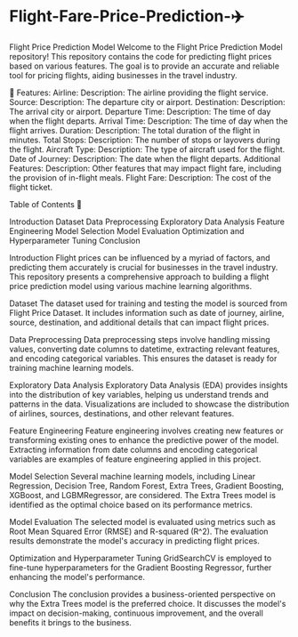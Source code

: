# Flight-Fare-Price-Prediction-✈️

Flight Price Prediction Model
Welcome to the Flight Price Prediction Model repository! This repository contains the code for predicting flight prices based on various features. The goal is to provide an accurate and reliable tool for pricing flights, aiding businesses in the travel industry.

📝 Features:
Airline:
Description: The airline providing the flight service.
Source:
Description: The departure city or airport.
Destination:
Description: The arrival city or airport.
Departure Time:
Description: The time of day when the flight departs.
Arrival Time:
Description: The time of day when the flight arrives.
Duration:
Description: The total duration of the flight in minutes.
Total Stops:
Description: The number of stops or layovers during the flight.
Aircraft Type:
Description: The type of aircraft used for the flight.
Date of Journey:
Description: The date when the flight departs.
Additional Features:
Description: Other features that may impact flight fare, including the provision of in-flight meals.
Flight Fare:
Description: The cost of the flight ticket.

Table of Contents 📑

Introduction
Dataset
Data Preprocessing
Exploratory Data Analysis
Feature Engineering
Model Selection
Model Evaluation
Optimization and Hyperparameter Tuning
Conclusion

Introduction
Flight prices can be influenced by a myriad of factors, and predicting them accurately is crucial for businesses in the travel industry. This repository presents a comprehensive approach to building a flight price prediction model using various machine learning algorithms.

Dataset
The dataset used for training and testing the model is sourced from Flight Price Dataset. It includes information such as date of journey, airline, source, destination, and additional details that can impact flight prices.

Data Preprocessing
Data preprocessing steps involve handling missing values, converting date columns to datetime, extracting relevant features, and encoding categorical variables. This ensures the dataset is ready for training machine learning models.

Exploratory Data Analysis
Exploratory Data Analysis (EDA) provides insights into the distribution of key variables, helping us understand trends and patterns in the data. Visualizations are included to showcase the distribution of airlines, sources, destinations, and other relevant features.

Feature Engineering
Feature engineering involves creating new features or transforming existing ones to enhance the predictive power of the model. Extracting information from date columns and encoding categorical variables are examples of feature engineering applied in this project.

Model Selection
Several machine learning models, including Linear Regression, Decision Tree, Random Forest, Extra Trees, Gradient Boosting, XGBoost, and LGBMRegressor, are considered. The Extra Trees model is identified as the optimal choice based on its performance metrics.

Model Evaluation
The selected model is evaluated using metrics such as Root Mean Squared Error (RMSE) and R-squared (R^2). The evaluation results demonstrate the model's accuracy in predicting flight prices.

Optimization and Hyperparameter Tuning
GridSearchCV is employed to fine-tune hyperparameters for the Gradient Boosting Regressor, further enhancing the model's performance.

Conclusion
The conclusion provides a business-oriented perspective on why the Extra Trees model is the preferred choice. It discusses the model's impact on decision-making, continuous improvement, and the overall benefits it brings to the business.






